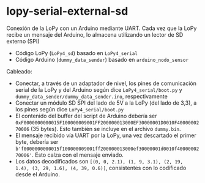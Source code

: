 # lopy-serial-external-sd

Conexión de la LoPy con un Arduino mediante UART. Cada vez que la LoPy recibe un mensaje del Arduino, lo almacena utilizando un lector de SD externo (SPI)

- Código LoPy (`LoPy4_sd`) basado en `LoPy4_serial`
- Código Arduino (`dummy_data_sender`) basado en `arduino_nodo_sensor`

Cableado:
- Conectar, a través de un adaptador de nivel, los pines de comunicación serial de la LoPy y del Arduino según dice `LoPy4_serial/boot.py` y `dummy_data_sender/dummy_data_sender.ino`, respectivamente
- Conectar un módulo SD SPI del lado de 5V a la LoPy (del lado de 3,3), a los pines según dice `LoPy4_serial/boot.py`
- El contenido del buffer del script de Arduino debería ser `0xF0000000000015F100000009001FF200000013000EF30000001D0010F4000000270006` (35 bytes). Esto también se incluye en el archivo `dummy.bin`.
- El mensaje recibido vía UART por la LoPy, una vez descartado el primer byte, debería ser `b'f0000000000015f100000009001ff200000013000ef30000001d0010f4000000270006'`. Esto calza con el mensaje enviado.
- Los datos decodificados son `[(0, 0, 2.1), (1, 9, 3.1), (2, 19, 1.4), (3, 29, 1.6), (4, 39, 0.6)]`, consistentes con lo codificado desde el Arduino.
